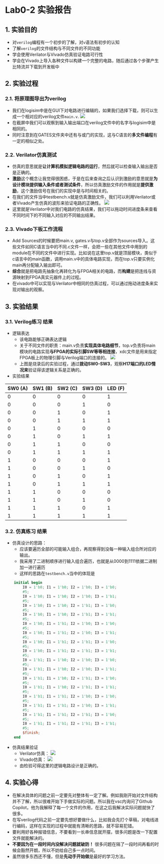 # Lab0-2 实验报告

## 1. 实验目的
- 对`verilog`编程有一个初步的了解，对`v`语法有初步的认知
- 了解`verilog`的文件结构与不同文件的不同功能
- 学会使用Verilator与Vivado仿真验证电路可行性
- 学会在Vivado上导入各种文件以构建一个完整的电路，随后通过各个步骤产生比特流并下载到开发板中

## 2. 实验过程
### 2.1. 将原理图导出为verilog
- 我们在logisim中是在GUI下对电路进行编辑的，如果我们选择下载，则可以生成一个相对应的verilog文件`main.v`.
![](1.jpg)
- 在截屏中我们可以观察到输入输出端口在verilog文件中的名字与logisim中是相同的。
- 同时注意到在GATES文件夹中还有与或门的实现，这与C语言的**多文件编程**有一定的相似之处。
### 2.2. Verilator仿真测试
- 仿真的意思就是**让计算机模拟逻辑电路的运行**，然后就可以检查输入输出是否是正确的。
- **激励**这个概念让我觉得很困惑，于是在后来查询之后认识到激励的意思就是**为设计模块提供输入条件或者测试条件**，所以仿真激励文件的作用就是**提供激励**，这个激励信号在我们的实现中是与时间相关的。
- 在我们的文件当中testbench.v就是仿真激励文件，我们可以利用Verilator或者Vivado产生仿真的波形来验证电路的正确性。
![](2.jpg)
- 这里就是Verilator中对我们电路的仿真结果，我们可以拖动时间进度条来查看不同时间下的不同输入对应的不同输出结果。
### 2.3. Vivado下板工作流程
- Add Sources的时候要把main.v, gates.v与top.v全部作为sources导入。这些文件如同C语言当中的不同.c文件一样，会把一些在其他文件中用到的module在不同的文件中进行实现。比如说在这里top.v就是顶层模块，类似于c语言中的main函数，调用main.v中的具体电路实现，而在top.v只要实例化main再分配输入输出即可。
- **综合**就是把电路先抽象化再转化为与FPGA相关的电路，而**构建**是把连线与资源映射到FPGA真实元器件上的过程。
- 在vivado中可以实现与Verilator中相同的仿真过程，可以通过拖动进度条来实现对输出的观察。
## 3. 实验结果
### 3.1. Verilog练习 结果
- 逻辑表达
    - 该电路能够正确表达逻辑
    - 关于不同文件的职责：main.v负责**实现具体电路细节**，top.v负责将main模块的电路实现**与FPGA的实际引脚SW等等相连接**，xdc文件是用来指定FPGA板上的物理引脚与Verilog端口的连接的。
    ![](4.jpg)
    - 上图是烧录后的实验过程，通过**拨动SW0-SW3**，观察**H17端口的LED情况来**验证得该逻辑关系是正确的。
- 实验结果

| SW0 (A) | SW1 (B) | SW2 (C) | SW3 (D) | LED (F) |
|---------|---------|---------|---------|---------|
|    0    |    0    |    0    |    0    |    1    |  
|    0    |    0    |    0    |    1    |    0    |
|    0    |    0    |    1    |    0    |    1    |  
|    0    |    0    |    1    |    1    |    1    |  
|    0    |    1    |    0    |    0    |    0    |
|    0    |    1    |    0    |    1    |    1    |  
|    0    |    1    |    1    |    0    |    0    |
|    0    |    1    |    1    |    1    |    1    |  
|    1    |    0    |    0    |    0    |    1    |  
|    1    |    0    |    0    |    1    |    0    |
|    1    |    0    |    1    |    0    |    1    |  
|    1    |    0    |    1    |    1    |    1    | 
|    1    |    1    |    0    |    0    |    0    |
|    1    |    1    |    0    |    1    |    0    |
|    1    |    1    |    1    |    0    |    1    |  
|    1    |    1    |    1    |    1    |    1    | 

### 3.2. 仿真练习 结果
- 仿真设计的思路：
    - 应该要遍历全部的可能输入组合，再观察得到没每一种输入组合所对应的输出。
    - 我采用了二进制顺序进行输入组合遍历，也就是从0000到1111依据二进制加一进行遍历
    - 这样的思路在`testbench.v`当中的体现是
```v
    initial begin
        I0 = 1'b0; I1 = 1'b0; I2 = 1'b0; I3 = 1'b0;
        #5;
        I0 = 1'b0; I1 = 1'b0; I2 = 1'b0; I3 = 1'b1;
        #5;
        I0 = 1'b0; I1 = 1'b0; I2 = 1'b1; I3 = 1'b0;
        #5;
        I0 = 1'b0; I1 = 1'b0; I2 = 1'b1; I3 = 1'b1;
        #5;
        I0 = 1'b0; I1 = 1'b1; I2 = 1'b0; I3 = 1'b0;
        #5;
        I0 = 1'b0; I1 = 1'b1; I2 = 1'b0; I3 = 1'b1;
        #5;
        I0 = 1'b0; I1 = 1'b1; I2 = 1'b1; I3 = 1'b0;
        #5;
        I0 = 1'b0; I1 = 1'b1; I2 = 1'b1; I3 = 1'b1;
        #5;
        I0 = 1'b1; I1 = 1'b0; I2 = 1'b0; I3 = 1'b0;
        #5;
        I0 = 1'b1; I1 = 1'b0; I2 = 1'b0; I3 = 1'b1;
        #5;
        I0 = 1'b1; I1 = 1'b0; I2 = 1'b1; I3 = 1'b0;
        #5;
        I0 = 1'b1; I1 = 1'b0; I2 = 1'b1; I3 = 1'b1;
        #5;
        I0 = 1'b1; I1 = 1'b1; I2 = 1'b0; I3 = 1'b0;
        #5;
        I0 = 1'b1; I1 = 1'b1; I2 = 1'b0; I3 = 1'b1;
        #5;
        I0 = 1'b1; I1 = 1'b1; I2 = 1'b1; I3 = 1'b0;
        #5;
        I0 = 1'b1; I1 = 1'b1; I2 = 1'b1; I3 = 1'b1;
        #5;
        $finish;
    end
```
- 仿真结果验证
    - Verilator仿真：
    ![](5.jpg)
    - Vivado仿真：
    ![](6.jpg)
    - 由检验可得这里的逻辑电路设计是正确的。

## 4. 实验心得
- 在解决具体的问题之前一定要先对整体有一定了解。例如我刚开始对文件结构并不了解，所以很难开始下手做实际的问题。所以我在vsc内询问了Github Copilot，他为我解释了每一个文件的作用，在这之后我解决实际问题就快了很多。
- 在写verilog代码之前一定要先想好要做什么，比如我会先打个草稿，对电线进行编码，这样在实现的过程中就能有清晰的思路，就不容易犯错。
- 要利用好各种报错信息，不要看到一长串信息就开摆，很多问题是改一下配置文件就能解决的。
- **不要因为在一段时间内没解决问题就破防！** 很多问题在隔了一段时间再看的时候会豁然开朗，所以不妨给自己多一点时间。
- 虽然很多东西还不懂，但是**先动手开始做**是最好的学习方法。

